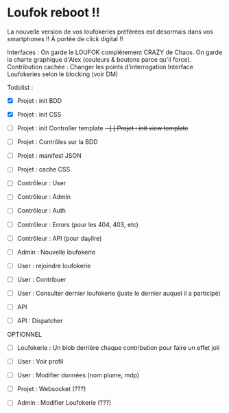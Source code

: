 # Loufok reboot !!

La nouvelle version de vos loufokeries préférées est désormais dans vos smartphones !! À portée de click digital !!

Interfaces :
On garde le LOUFOK complètement CRAZY de Chaos.
On garde la charte graphique d'Alex (couleurs & boutons parce qu'il force).
Contribution cachée : Changer les points d'interrogation
Interface Loufokeries selon le blocking (voir DM)

Todolist :

- [x] Projet : init BDD
- [x] Projet : init CSS
- [ ] Projet : init Controller template
~~- [ ] Projet : init view template~~
- [ ] Projet : Contrôles sur la BDD
- [ ] Projet : manifest JSON
- [ ] Projet : cache CSS

- [ ] Contrôleur : User
- [ ] Contrôleur : Admin
- [ ] Contrôleur : Auth
- [ ] Contrôleur : Errors (pour les 404, 403, etc)
- [ ] Contrôleur : API (pour daylire)

- [ ] Admin : Nouvelle loufokerie
- [ ] User : rejoindre loufokerie
- [ ] User : Contribuer
- [ ] User : Consulter dernier loufokerie (juste le dernier auquel il a participé)
- [ ] API
- [ ] API : Dispatcher

OPTIONNEL

- [ ] Loufokerie : Un blob derrière chaque contribution pour faire un effet joli
- [ ] User : Voir profil
- [ ] User : Modifier données (nom plume, mdp)

- [ ] Projet : Websocket (???)
- [ ] Admin : Modifier Loufokerie (???)
